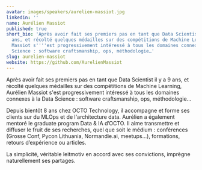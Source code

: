 ```yaml
---
avatar: images/speakers/aurelien-massiot.jpg
linkedin: ''
name: Aurélien Massiot
published: true
short_bio: 'Après avoir fait ses premiers pas en tant que Data Scientist il y a 9
  ans, et récolté quelques médailles sur des compétitions de Machine Learning, Aurélien
  Massiot s''''est progressivement intéressé à tous les domaines connexes à la Data
  Science : software craftsmanship, ops, méthodologie…'
slug: aurelien-massiot
website: https://github.com/AurelienMassiot
---
```


Après avoir fait ses premiers pas en tant que Data Scientist il y a 9 ans, et récolté quelques médailles sur des compétitions de Machine Learning, Aurélien Massiot s'est progressivement intéressé à tous les domaines connexes à la Data Science : software craftsmanship, ops, méthodologie…

Depuis bientôt 8 ans chez OCTO Technology, il accompagne et forme ses clients sur du MLOps et de l'architecture data. Aurélien a également mentoré le graduate program Data & IA d’OCTO. Il aime transmettre et diffuser le fruit de ses recherches, quel que soit le médium : conférences (Grosse Conf, Pycon Lithuania, Normandie.ai, meetups...), formations, retours d’expérience ou articles.

La simplicité, véritable leitmotiv en accord avec ses convictions, imprègne naturellement ses partages.